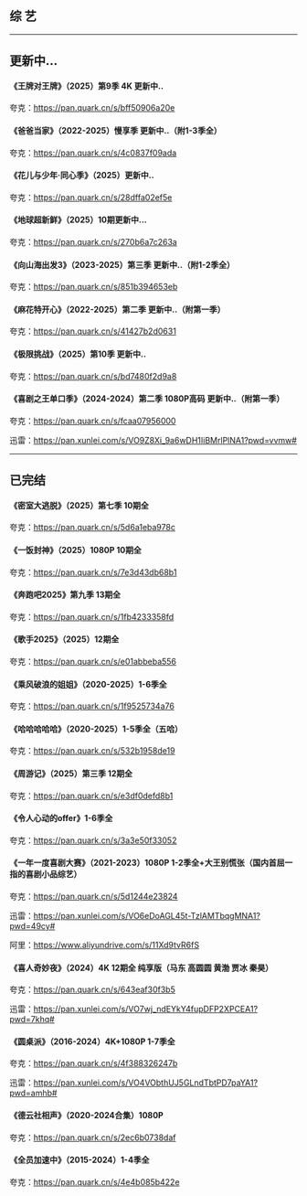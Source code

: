 
## 综 艺

---

## 更新中...

#### 《王牌对王牌》（2025）第9季 4K 更新中..

夸克：https://pan.quark.cn/s/bff50906a20e

#### 《爸爸当家》（2022-2025）慢享季 更新中..（附1-3季全）

夸克：https://pan.quark.cn/s/4c0837f09ada

#### 《花儿与少年·同心季》（2025）更新中..

夸克：https://pan.quark.cn/s/28dffa02ef5e

#### 《地球超新鲜》（2025）10期更新中...

夸克：https://pan.quark.cn/s/270b6a7c263a

#### 《向山海出发3》（2023-2025）第三季 更新中..（附1-2季全）

夸克：https://pan.quark.cn/s/851b394653eb

#### 《麻花特开心》（2022-2025）第二季 更新中..（附第一季）

夸克：https://pan.quark.cn/s/41427b2d0631

#### 《极限挑战》（2025）第10季 更新中..

夸克：https://pan.quark.cn/s/bd7480f2d9a8

#### 《喜剧之王单口季》（2024-2024）第二季 1080P高码 更新中..（附第一季）

夸克：https://pan.quark.cn/s/fcaa07956000

迅雷：https://pan.xunlei.com/s/VO9Z8Xi_9a6wDH1IiBMrlPlNA1?pwd=vvmw#

---

## 已完结

#### 《密室大逃脱》（2025）第七季 10期全

夸克：https://pan.quark.cn/s/5d6a1eba978c

#### 《一饭封神》（2025）1080P 10期全

夸克：https://pan.quark.cn/s/7e3d43db68b1

#### 《奔跑吧2025》第九季 13期全

夸克：https://pan.quark.cn/s/1fb4233358fd

#### 《歌手2025》（2025）12期全

夸克：https://pan.quark.cn/s/e01abbeba556

#### 《乘风破浪的姐姐》（2020-2025）1-6季全

夸克：https://pan.quark.cn/s/1f9525734a76

#### 《哈哈哈哈哈》（2020-2025）1-5季全（五哈）

夸克：https://pan.quark.cn/s/532b1958de19

#### 《周游记》（2025）第三季 12期全
夸克：https://pan.quark.cn/s/e3df0defd8b1

#### 《令人心动的offer》1-6季全

夸克：https://pan.quark.cn/s/3a3e50f33052

#### 《一年一度喜剧大赛》（2021-2023）1080P 1-2季全+大王别慌张（国内首屈一指的喜剧小品综艺）

夸克：https://pan.quark.cn/s/5d1244e23824

迅雷：https://pan.xunlei.com/s/VO6eDoAGL45t-TzlAMTbqgMNA1?pwd=49cy#

阿里：https://www.aliyundrive.com/s/11Xd9tvR6fS

#### 《喜人奇妙夜》（2024）4K 12期全 纯享版（马东 高圆圆 黄渤 贾冰 秦昊）

夸克：https://pan.quark.cn/s/643eaf30f3b5

迅雷：https://pan.xunlei.com/s/VO7wj_ndEYkY4fupDFP2XPCEA1?pwd=7khq#

#### 《圆桌派》（2016-2024）4K+1080P 1-7季全

夸克：https://pan.quark.cn/s/4f388326247b

迅雷：https://pan.xunlei.com/s/VO4VObthUJ5GLndTbtPD7paYA1?pwd=amhb#

#### 《德云社相声》（2020-2024合集）1080P

夸克：https://pan.quark.cn/s/2ec6b0738daf

#### 《全员加速中》（2015-2024）1-4季全

夸克：https://pan.quark.cn/s/4e4b085b422e

